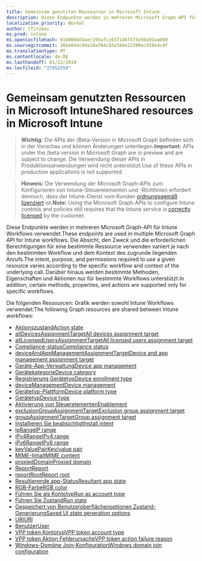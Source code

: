 ```yaml
---
title: Gemeinsam genutzten Ressourcen in Microsoft Intune
description: Diese Endpunkte werden in mehreren Microsoft Graph-API für Intune Workflows verwendet.  Die Absicht, den Zweck und die erforderlichen Berechtigungen für eine bestimmte Ressource verwenden variiert je nach den bestimmten Workflow und dem Kontext des zugrunde liegenden Anrufs.  Darüber hinaus werden bestimmte Methoden, Eigenschaften und Aktionen nur für bestimmte Workflows unterstützt.
localization_priority: Normal
author: tfitzmac
ms.prod: intune
ms.openlocfilehash: 6180868d4aec195afcc037146f475e56a91aa669
ms.sourcegitcommit: 36be044c89a19af84c93e586e22200ec919e4c9f
ms.translationtype: MT
ms.contentlocale: de-DE
ms.lasthandoff: 01/12/2019
ms.locfileid: "27952559"
---
```

# <a name="shared-resources-in-microsoft-intune"></a><span data-ttu-id="ba6db-105">Gemeinsam genutzten Ressourcen in Microsoft Intune</span><span class="sxs-lookup"><span data-stu-id="ba6db-105">Shared resources in Microsoft Intune</span></span>

> <span data-ttu-id="ba6db-106">**Wichtig:** Die APIs der /Beta-Version in Microsoft Graph befinden sich in der Vorschau und können Änderungen unterliegen.</span><span class="sxs-lookup"><span data-stu-id="ba6db-106">**Important:** APIs under the /beta version in Microsoft Graph are in preview and are subject to change.</span></span> <span data-ttu-id="ba6db-107">Die Verwendung dieser APIs in Produktionsanwendungen wird nicht unterstützt.</span><span class="sxs-lookup"><span data-stu-id="ba6db-107">Use of these APIs in production applications is not supported.</span></span>

> <span data-ttu-id="ba6db-108">**Hinweis:** Die Verwendung der Microsoft Graph-APIs zum Konfigurieren von Intune-Steuerelementen und -Richtlinien erfordert dennoch, dass der Intune-Dienst vom Kunden [ordnungsgemäß lizenziert](https://www.microsoft.com/en-us/cloud-platform/microsoft-intune-pricing) ist.</span><span class="sxs-lookup"><span data-stu-id="ba6db-108">**Note:** Using the Microsoft Graph APIs to configure Intune controls and policies still requires that the Intune service is [correctly licensed](https://www.microsoft.com/en-us/cloud-platform/microsoft-intune-pricing) by the customer.</span></span>

<span data-ttu-id="ba6db-109">Diese Endpunkte werden in mehreren Microsoft Graph-API für Intune Workflows verwendet.</span><span class="sxs-lookup"><span data-stu-id="ba6db-109">These endpoints are used in multiple Microsoft Graph API for Intune workflows.</span></span>  <span data-ttu-id="ba6db-110">Die Absicht, den Zweck und die erforderlichen Berechtigungen für eine bestimmte Ressource verwenden variiert je nach den bestimmten Workflow und dem Kontext des zugrunde liegenden Anrufs.</span><span class="sxs-lookup"><span data-stu-id="ba6db-110">The intent, purpose, and permissions required to use a given resource varies according to the specific workflow and context of the underlying call.</span></span>  <span data-ttu-id="ba6db-111">Darüber hinaus werden bestimmte Methoden, Eigenschaften und Aktionen nur für bestimmte Workflows unterstützt.</span><span class="sxs-lookup"><span data-stu-id="ba6db-111">In addition, certain methods, properties, and actions are supported only for specific workflows.</span></span>

<span data-ttu-id="ba6db-112">Die folgenden Ressourcen: Grafik werden sowohl Intune Workflows verwendet:</span><span class="sxs-lookup"><span data-stu-id="ba6db-112">The following Graph resources are shared between Intune workflows:</span></span>

- [<span data-ttu-id="ba6db-113">Aktionszustand</span><span class="sxs-lookup"><span data-stu-id="ba6db-113">Action state</span></span>](intune-shared-actionstate.md)
- [<span data-ttu-id="ba6db-114">allDevicesAssignmentTarget</span><span class="sxs-lookup"><span data-stu-id="ba6db-114">All devices assignment target</span></span>](intune-shared-alldevicesassignmenttarget.md)
- [<span data-ttu-id="ba6db-115">allLicensedUsersAssignmentTarget</span><span class="sxs-lookup"><span data-stu-id="ba6db-115">All licensed users assignment target</span></span>](intune-shared-alllicensedusersassignmenttarget.md)
- [<span data-ttu-id="ba6db-116">Compliance-status</span><span class="sxs-lookup"><span data-stu-id="ba6db-116">Compliance status</span></span>](intune-shared-compliancestatus.md)
- [<span data-ttu-id="ba6db-117">deviceAndAppManagementAssignmentTarget</span><span class="sxs-lookup"><span data-stu-id="ba6db-117">Device and app management assignment target</span></span>](intune-shared-deviceandappmanagementassignmenttarget.md)
- [<span data-ttu-id="ba6db-118">Geräte-App-Verwaltung</span><span class="sxs-lookup"><span data-stu-id="ba6db-118">Device app management</span></span>](intune-shared-deviceappmanagement.md)
- [<span data-ttu-id="ba6db-119">Gerätekategorie</span><span class="sxs-lookup"><span data-stu-id="ba6db-119">Device category</span></span>](intune-shared-devicecategory.md)
- [<span data-ttu-id="ba6db-120">Registrierung Gerätetyp</span><span class="sxs-lookup"><span data-stu-id="ba6db-120">Device enrollment type</span></span>](intune-shared-deviceenrollmenttype.md)
- [<span data-ttu-id="ba6db-121">deviceManagement</span><span class="sxs-lookup"><span data-stu-id="ba6db-121">Device management</span></span>](intune-shared-devicemanagement.md)
- [<span data-ttu-id="ba6db-122">Gerätetyp-Plattform</span><span class="sxs-lookup"><span data-stu-id="ba6db-122">Device platform type</span></span>](intune-shared-deviceplatformtype.md)
- [<span data-ttu-id="ba6db-123">Gerätetyp</span><span class="sxs-lookup"><span data-stu-id="ba6db-123">Device type</span></span>](intune-shared-devicetype.md)
- [<span data-ttu-id="ba6db-124">Aktivierung von Steuerelementen</span><span class="sxs-lookup"><span data-stu-id="ba6db-124">Enablement</span></span>](intune-shared-enablement.md)
- [<span data-ttu-id="ba6db-125">exclusionGroupAssignmentTarget</span><span class="sxs-lookup"><span data-stu-id="ba6db-125">Exclusion group assignment target</span></span>](intune-shared-exclusiongroupassignmenttarget.md)
- [<span data-ttu-id="ba6db-126">groupAssignmentTarget</span><span class="sxs-lookup"><span data-stu-id="ba6db-126">Group assignment target</span></span>](intune-shared-groupassignmenttarget.md)
- [<span data-ttu-id="ba6db-127">Installieren Sie beabsichtigt</span><span class="sxs-lookup"><span data-stu-id="ba6db-127">Install intent</span></span>](intune-shared-installintent.md)
- [<span data-ttu-id="ba6db-128">ipRange</span><span class="sxs-lookup"><span data-stu-id="ba6db-128">IP range</span></span>](intune-shared-iprange.md)
- [<span data-ttu-id="ba6db-129">iPv4Range</span><span class="sxs-lookup"><span data-stu-id="ba6db-129">IPv4 range</span></span>](intune-shared-ipv4range.md)
- [<span data-ttu-id="ba6db-130">iPv6Range</span><span class="sxs-lookup"><span data-stu-id="ba6db-130">IPv6 range</span></span>](intune-shared-ipv6range.md)
- [<span data-ttu-id="ba6db-131">keyValuePair</span><span class="sxs-lookup"><span data-stu-id="ba6db-131">Key/value pair</span></span>](intune-shared-keyvaluepair.md)
- [<span data-ttu-id="ba6db-132">MIME-Inhalt</span><span class="sxs-lookup"><span data-stu-id="ba6db-132">MIME content</span></span>](intune-shared-mimecontent.md)
- [<span data-ttu-id="ba6db-133">proxiedDomain</span><span class="sxs-lookup"><span data-stu-id="ba6db-133">Proxied domain</span></span>](intune-shared-proxieddomain.md)
- [<span data-ttu-id="ba6db-134">Report</span><span class="sxs-lookup"><span data-stu-id="ba6db-134">Report</span></span>](intune-shared-report.md)
- [<span data-ttu-id="ba6db-135">reportRoot</span><span class="sxs-lookup"><span data-stu-id="ba6db-135">Report root</span></span>](intune-shared-reportroot.md)
- [<span data-ttu-id="ba6db-136">Resultierende app-Status</span><span class="sxs-lookup"><span data-stu-id="ba6db-136">Resultant app state</span></span>](intune-shared-resultantappstate.md)
- [<span data-ttu-id="ba6db-137">RGB-Farbe</span><span class="sxs-lookup"><span data-stu-id="ba6db-137">RGB color</span></span>](intune-shared-rgbcolor.md)
- [<span data-ttu-id="ba6db-138">Führen Sie als Kontotyp</span><span class="sxs-lookup"><span data-stu-id="ba6db-138">Run as account type</span></span>](intune-shared-runasaccounttype.md)
- [<span data-ttu-id="ba6db-139">Führen Sie Zustand</span><span class="sxs-lookup"><span data-stu-id="ba6db-139">Run state</span></span>](intune-shared-runstate.md)
- [<span data-ttu-id="ba6db-140">Gespeichert von Benutzeroberflächenoptionen Zustand-Generierung</span><span class="sxs-lookup"><span data-stu-id="ba6db-140">Saved UI state generation options</span></span>](intune-shared-saveduistategenerationoptions.md)
- [<span data-ttu-id="ba6db-141">URI</span><span class="sxs-lookup"><span data-stu-id="ba6db-141">URI</span></span>](intune-shared-uri.md)
- [<span data-ttu-id="ba6db-142">Benutzer</span><span class="sxs-lookup"><span data-stu-id="ba6db-142">User</span></span>](intune-shared-user.md)
- [<span data-ttu-id="ba6db-143">VPP token Kontotyp</span><span class="sxs-lookup"><span data-stu-id="ba6db-143">VPP token account type</span></span>](intune-shared-vpptokenaccounttype.md)
- [<span data-ttu-id="ba6db-144">VPP token Aktion Fehlerursache</span><span class="sxs-lookup"><span data-stu-id="ba6db-144">VPP token action failure reason</span></span>](intune-shared-vpptokenactionfailurereason.md)
- [<span data-ttu-id="ba6db-145">Windows-Domäne Join-Konfiguration</span><span class="sxs-lookup"><span data-stu-id="ba6db-145">Windows domain join configuration</span></span>](intune-shared-windowsdomainjoinconfiguration.md)
